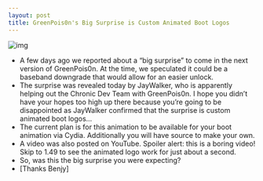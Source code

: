 ```yaml
---
layout: post
title: GreenPois0n's Big Surprise is Custom Animated Boot Logos
---
```

![img](http://media.idownloadblog.com/wp-content/uploads/2010/09/GreenPois0n.png)
* A few days ago we reported about a “big surprise” to come in the next version of GreenPois0n. At the time, we speculated it could be a baseband downgrade that would allow for an easier unlock.
* The surprise was revealed today by JayWalker, who is apparently helping out the Chronic Dev Team with GreenPois0n. I hope you didn’t have your hopes too high up there because you’re going to be disappointed as JayWalker confirmed that the surprise is custom animated boot logos…
* The current plan is for this animation to be available for your boot animation via Cydia. Additionally you will have source to make your own.
* A video was also posted on YouTube. Spoiler alert: this is a boring video! Skip to 1.49 to see the animated logo work for just about a second.
* So, was this the big surprise you were expecting?
* [Thanks Benjy]

